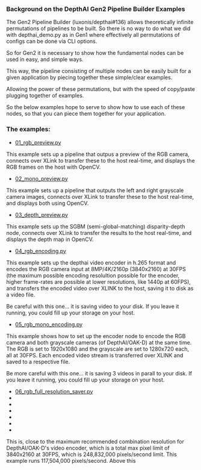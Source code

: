 ### Background on the DepthAI Gen2 Pipeline Builder Examples

The Gen2 Pipeline Builder (luxonis/depthai#136) allows theoretically infinite permutations of pipelines to be built. 
So there is no way to do what we did with depthai_demo.py as in Gen1 where effectively all permutations of configs can be done via CLI options.

So for Gen2 it is necessary to show how the fundamental nodes can be used in easy, and simple ways. 

This way, the pipeline consisting of multiple nodes can be easily built for a given application by piecing together these simple/clear examples.

Allowing the power of these permutations, but with the speed of copy/paste plugging together of examples.

So the below examples hope to serve to show how to use each of these nodes, so that you can piece them together for your application.

### The examples:

- [01_rgb_preview.py](https://github.com/luxonis/depthai-experiments/blob/master/gen2_examples/01_rgb_preview.py)

This example sets up a pipeline that outpus a preview of the RGB camera, connects over XLink to transfer these to the host real-time, and displays the RGB frames on the host with OpenCV.

- [02_mono_preview.py](https://github.com/luxonis/depthai-experiments/blob/master/gen2_examples/02_mono_preview.py)

This example sets up a pipeline that outputs the left and right grayscale camera images, connects over XLink to transfer these to the host real-time, and displays both using OpenCV.

- [03_depth_preview.py](https://github.com/luxonis/depthai-experiments/blob/master/gen2_examples/03_depth_preview.py)

This example sets up the SGBM (semi-global-matching) disparity-depth node, connects over XLink to transfer the results to the host real-time, and displays the depth map in OpenCV.

- [04_rgb_encoding.py](https://github.com/luxonis/depthai-experiments/blob/master/gen2_examples/04_rgb_encoding.py)

This example sets up the depthai video encoder in h.265 format and encodes the RGB camera input at 8MP/4K/2160p (3840x2160) at 30FPS (the maximum possible encoding resolultion possible for the encoder, higher frame-rates are possible at lower resolutions, like 1440p at 60FPS), and transfers the encoded video over XLINK to the host, saving it to disk as a video file.

Be careful with this one... it is saving video to your disk.  If you leave it running, you could fill up your storage on your host.

- [05_rgb_mono_encoding.py](https://github.com/luxonis/depthai-experiments/blob/master/gen2_examples/05_rgb_mono_encoding.py)

This example shows how to set up the encoder node to encode the RGB camera and both grayscale cameras (of DepthAI/OAK-D) at the same time.  The RGB is set to 1920x1080 and the grayscale are set to 1280x720 each, all at 30FPS.  Each encoded video stream is transferred over XLINK and saved to a respective file.

Be more careful with this one... it is saving 3 videos in parall to your disk.  If you leave it running, you could fill up your storage on your host.

- [06_rgb_full_resolution_saver.py](https://github.com/luxonis/depthai-experiments/blob/master/gen2_examples/06_rgb_full_resolution_saver.py)
- []()
- []()
- []()
- []()
- []()
- []()

This is, close to the maximum recommended combination resolution for DepthAI/OAK-D's video encoder, which is a total max pixel limit of 3840x2160 at 30FPS, which is 248,832,000 pixels/second limit.  This example runs 117,504,000 pixels/second. Above this
